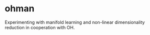 # ohman
Experimenting with manifold learning and non-linear dimensionality reduction in cooperation with OH.
